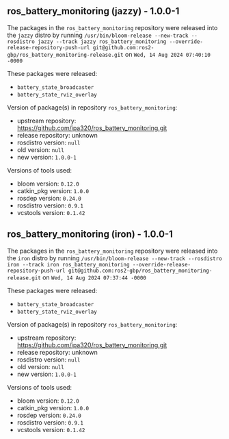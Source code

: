 ## ros_battery_monitoring (jazzy) - 1.0.0-1

The packages in the `ros_battery_monitoring` repository were released into the `jazzy` distro by running `/usr/bin/bloom-release --new-track --rosdistro jazzy --track jazzy ros_battery_monitoring --override-release-repository-push-url git@github.com:ros2-gbp/ros_battery_monitoring-release.git` on `Wed, 14 Aug 2024 07:40:10 -0000`

These packages were released:
- `battery_state_broadcaster`
- `battery_state_rviz_overlay`

Version of package(s) in repository `ros_battery_monitoring`:

- upstream repository: https://github.com/ipa320/ros_battery_monitoring.git
- release repository: unknown
- rosdistro version: `null`
- old version: `null`
- new version: `1.0.0-1`

Versions of tools used:

- bloom version: `0.12.0`
- catkin_pkg version: `1.0.0`
- rosdep version: `0.24.0`
- rosdistro version: `0.9.1`
- vcstools version: `0.1.42`


## ros_battery_monitoring (iron) - 1.0.0-1

The packages in the `ros_battery_monitoring` repository were released into the `iron` distro by running `/usr/bin/bloom-release --new-track --rosdistro iron --track iron ros_battery_monitoring --override-release-repository-push-url git@github.com:ros2-gbp/ros_battery_monitoring-release.git` on `Wed, 14 Aug 2024 07:37:44 -0000`

These packages were released:
- `battery_state_broadcaster`
- `battery_state_rviz_overlay`

Version of package(s) in repository `ros_battery_monitoring`:

- upstream repository: https://github.com/ipa320/ros_battery_monitoring.git
- release repository: unknown
- rosdistro version: `null`
- old version: `null`
- new version: `1.0.0-1`

Versions of tools used:

- bloom version: `0.12.0`
- catkin_pkg version: `1.0.0`
- rosdep version: `0.24.0`
- rosdistro version: `0.9.1`
- vcstools version: `0.1.42`


